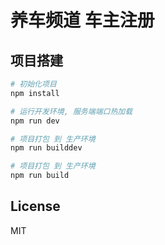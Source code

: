 # 养车频道 车主注册

## 项目搭建

``` bash
# 初始化项目
npm install

# 运行开发环境, 服务端端口热加载
npm run dev

# 项目打包 到 生产环境
npm run builddev

# 项目打包 到 生产环境
npm run build

```

## License
MIT
